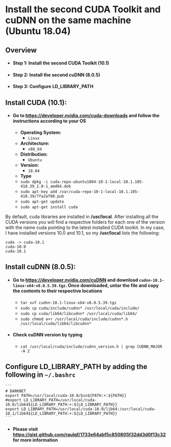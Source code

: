 # Install the second CUDA Toolkit and cuDNN on the same machine (Ubuntu 18.04)

## Overview

- #### Step 1: Install the second CUDA Toolkit (10.1)
- #### Step 2: Install the second cuDNN (8.0.5)
- #### Step 3: Configure LD_LIBRARY_PATH

## Install CUDA (10.1):

- #### Go to https://developer.nvidia.com/cuda-downloads and follow the instructions according to your OS

    * **Operating System:** 
      * `Linux`
    * **Architecture:** 
      * `x86_64`
    * **Distribution:** 
      * `Ubuntu`
    * **Version:** 
      * `18.04`
    * **Type**
    * `sudo dpkg -i cuda-repo-ubuntu1804-10-1-local-10.1.105-418.39_1.0-1_amd64.deb`
    * `sudo apt-key add /var/cuda-repo-10-1-local-10.1.105-418.39/7fa2af80.pub`
    * `sudo apt-get update`
    * `sudo apt-get install cuda`

By default, cuda libraries are installed in **/usr/local**. After installing all the CUDA versions you will find a respective folders for each one of the version with the name cuda pointing to the latest installed CUDA toolkit. In my case, I have installed versions 10.0 and 10.1, so my **/usr/local** lists the following:

  ```
  cuda -> cuda-10.1
  cuda-10.0
  cuda-10.1
  ```

## Install cuDNN (8.0.5):

- #### Go to https://developer.nvidia.com/cuDNN and download `cudnn-10.1-linux-x64-v8.0.5.39.tgz`. Once downloaded, untar the file and copy the contents to their respective locations

    * `tar xvf cudnn-10.1-linux-x64-v8.0.5.39.tgz`
    * `sudo cp cuda/include/cudnn* /usr/local/cuda/include/`
    * `sudo cp cuda/lib64/libcudnn* /usr/local/cuda/lib64/`
    * `sudo chmod a+r /usr/local/cuda/include/cudnn*.h /usr/local/cuda/lib64/libcudnn*`

- #### Check cuDNN version by typing 

    * `cat /usr/local/cuda/include/cudnn_version.h | grep CUDNN_MAJOR -A 2`

## Configure LD_LIBRARY_PATH by adding the following in `~/.bashrc`
 
    ```
    # DARKNET
    export PATH=/usr/local/cuda-10.0/bin${PATH:+:${PATH}}
    #export LD_LIBRARY_PATH=/usr/local/cuda-10.0/lib64${LD_LIBRARY_PATH:+:${LD_LIBRARY_PATH}}
    export LD_LIBRARY_PATH=/usr/local/cuda-10.0/lib64:/usr/local/cuda-10.1/lib64${LD_LIBRARY_PATH:+:${LD_LIBRARY_PATH}}
    ```

- #### Please visit https://gist.github.com/raulqf/1733e64abf5c850805f32dd3d0f13c32 for more information
